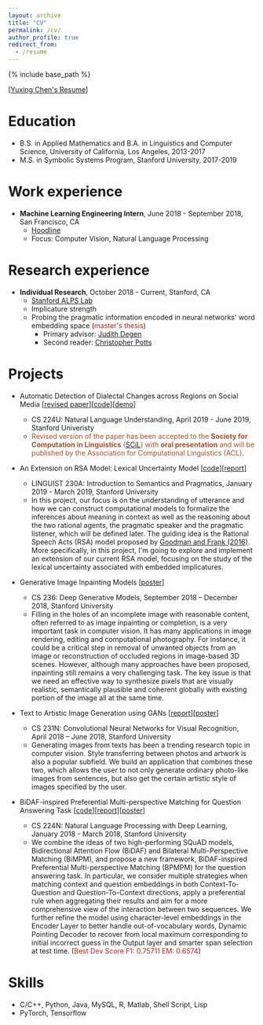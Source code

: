 ```yaml
---
layout: archive
title: "CV"
permalink: /cv/
author_profile: true
redirect_from:
  - /resume
---
```


{% include base_path %}

\[[Yuxing Chen's Resume](https://yuxingch.github.io/files/Resume_Yuxing_S19.pdf)\]

Education
======
* B.S. in Applied Mathematics and B.A. in Linguistics and Computer Science, University of California, Los Angeles, 2013-2017
* M.S. in Symbolic Systems Program, Stanford University, 2017-2019

Work experience
======
* **Machine Learning Engineering Intern**, June 2018 - September 2018, San Francisco, CA
  * [Hoodline](https://hoodline.com)
  * Focus: Computer Vision, Natural Language Processing

Research experience
======
* **Individual Research**, October 2018 - Current, Stanford, CA
  * [Stanford ALPS Lab](http://alpslab.stanford.edu)
  * Implicature strength
  * Probing the pragmatic information encoded in neural networks' word embedding space (<span style="color:FireBrick;">master's thesis</span>)
    * Primary advisor: [Judith Degen](https://sites.google.com/site/judithdegen/)
    * Second reader: [Christopher Potts](https://web.stanford.edu/~cgpotts/)

Projects
======
* Automatic Detection of Dialectal Changes across Regions on Social Media \[[revised paper](https://arxiv.org/abs/1910.01818)\]\[[code](https://github.com/yuxingch/DialectGram)\]\[[demo](https://yuxingch.github.io/DialectGram/demo/main.html)\]
  * CS 224U: Natural Language Understanding, April 2019 - June 2019, Stanford Univeristy
  * <span style="color:Sienna;">Revised version of the paper has been accepted to the **Society for Computation in Linguistics** ([SCiL](https://blogs.umass.edu/scil/)) with **oral presentation** and will be published by the Association for Computational Linguistics (ACL)</span>.

* An Extension on RSA Model: Lexical Uncertainty Model \[[code](https://github.com/yuxingch/Lexical-Uncertainty-RSA)\]\[[report](https://yuxingch.github.io/files/lexical_uncertainty_rsa.pdf)\]
  * LINGUIST 230A: Introduction to Semantics and Pragmatics, January 2019 - March 2019, Stanford University
  * In this project, our focus is on the understanding of utterance and how we can construct computational models to formalize the inferences about meaning in context as well as the reasoning about the two rational agents, the pragmatic speaker and the pragmatic listener, which will be defined later. The guiding idea is the Rational Speech Acts (RSA) model proposed by [Goodman and Frank (2016)](http://langcog.stanford.edu/papers_new/goodman-2016-tics.pdf). More specifically, in this project, I'm going to explore and implement an extension of our current RSA model, focusing on the study of the lexical uncertainty associated with embedded implicatures.

* Generative Image Inpainting Models \[[poster](https://yuxingch.github.io/files/cs236_poster.pdf)\]
  * CS 236: Deep Generative Models, September 2018 – December 2018, Stanford University
  * Filling in the holes of an incomplete image with reasonable content, often referred to as image inpainting or completion, is a very important task in computer vision. It has many applications in image rendering, editing and computational photography. For instance, it could be a critical step in removal of unwanted objects from an image or reconstruction of occluded regions in image-based 3D scenes. However, although many approaches have been proposed, inpainting still remains a very challenging task. The key issue is that we need an effective way to synthesize pixels that are visually realistic, semantically plausible and coherent globally with existing portion of the image all at the same time.

* Text to Artistic Image Generation using GANs \[[report](https://yuxingch.github.io/files/text_to_artistic_image.pdf)\]\[[poster](https://yuxingch.github.io/files/CS231N_Poster.pdf)\]
  * CS 231N: Convolutional Neural Networks for Visual Recognition, April 2018 – June 2018, Stanford University
  * Generating images from texts has been a trending research topic in computer vision. Style transferring between photos and artwork is also a popular subfield. We build an application that combines these two, which allows the user to not only generate ordinary photo-like images from sentences, but also get the certain artistic style of images specified by the user.

* BiDAF-inspired Preferential Multi-perspective Matching for Question Answering Task \[[code](https://github.com/yuxingch/SQuAD-kyuych17)\]\[[report](https://yuxingch.github.io/files/BiDAF_MPM_QA.pdf)\]\[[poster](https://yuxingch.github.io/files/BiDAF_MPM_QA_poster.pdf)\]
  * CS 224N: Natural Language Processing with Deep Learning, January 2018 - March 2018, Stanford University
  * We combine the ideas of two high-performing SQuAD models, Bidirectional Attention Flow (BiDAF) and Bilateral Multi-Perspective Matching (BiMPM), and propose a new framework, BiDAF-inspired Preferential Multi-perspective Matching (BPMPM) for the question answering task. In particular, we consider multiple strategies when matching context and question embeddings in both Context-To-Question and Question-To-Context directions, apply a preferential rule when aggregating their results and aim for a more comprehensive view of the interaction between two sequences. We further refine the model using character-level embeddings in the Encoder Layer to better handle out-of-vocabulary words, Dynamic Pointing Decoder to recover from local maximum corresponding to initial incorrect guess in the Output layer and smarter span selection at test time. (<span style="color:FireBrick;">Best Dev Score F1: 0.75711 EM: 0.6574</span>)

  
Skills
======
* C/C++, Python, Java, MySQL, R, Matlab, Shell Script, Lisp
* PyTorch, Tensorflow

<!-- 

Publications
======
  <ul>{% for post in site.publications %}
    {% include archive-single-cv.html %}
  {% endfor %}</ul>
  
Talks
======
  <ul>{% for post in site.talks %}
    {% include archive-single-talk-cv.html %}
  {% endfor %}</ul>
  
Teaching
======
  <ul>{% for post in site.teaching %}
    {% include archive-single-cv.html %}
  {% endfor %}</ul>
  
Service and leadership
======
* Currently signed in to 43 different slack teams -->
